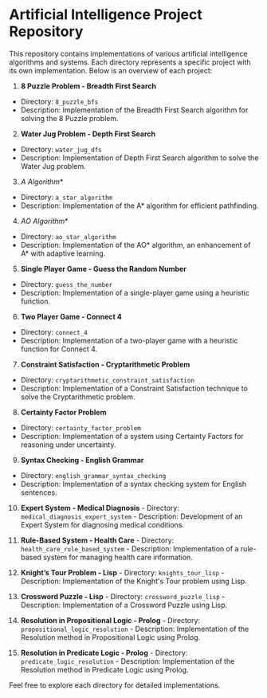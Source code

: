 # Artificial Intelligence Project Repository

This repository contains implementations of various artificial intelligence algorithms and systems. Each directory represents a specific project with its own implementation. Below is an overview of each project:

 1. **8 Puzzle Problem - Breadth First Search**
   - Directory: `8_puzzle_bfs`
   - Description: Implementation of the Breadth First Search algorithm for solving the 8 Puzzle problem.

 2. **Water Jug Problem - Depth First Search**
   - Directory: `water_jug_dfs`
   - Description: Implementation of Depth First Search algorithm to solve the Water Jug problem.

 3. **A* Algorithm**
   - Directory: `a_star_algorithm`
   - Description: Implementation of the A* algorithm for efficient pathfinding.

 4. **AO* Algorithm**
   - Directory: `ao_star_algorithm`
   - Description: Implementation of the AO* algorithm, an enhancement of A* with adaptive learning.

 5. **Single Player Game - Guess the Random Number**
   - Directory: `guess_the_number`
   - Description: Implementation of a single-player game using a heuristic function.

 6. **Two Player Game - Connect 4**
   - Directory: `connect_4`
   - Description: Implementation of a two-player game with a heuristic function for Connect 4.

 7. **Constraint Satisfaction - Cryptarithmetic Problem**
   - Directory: `cryptarithmetic_constraint_satisfaction`
   - Description: Implementation of a Constraint Satisfaction technique to solve the Cryptarithmetic problem.

 8. **Certainty Factor Problem**
   - Directory: `certainty_factor_problem`
   - Description: Implementation of a system using Certainty Factors for reasoning under uncertainty.

 9. **Syntax Checking - English Grammar**
   - Directory: `english_grammar_syntax_checking`
   - Description: Implementation of a syntax checking system for English sentences.

 10. **Expert System - Medical Diagnosis**
    - Directory: `medical_diagnosis_expert_system`
    - Description: Development of an Expert System for diagnosing medical conditions.

 11. **Rule-Based System - Health Care**
    - Directory: `health_care_rule_based_system`
    - Description: Implementation of a rule-based system for managing health care information.

 12. **Knight’s Tour Problem - Lisp**
    - Directory: `knights_tour_lisp`
    - Description: Implementation of the Knight's Tour problem using Lisp.

 13. **Crossword Puzzle - Lisp**
    - Directory: `crossword_puzzle_lisp`
    - Description: Implementation of a Crossword Puzzle using Lisp.

 14. **Resolution in Propositional Logic - Prolog**
    - Directory: `propositional_logic_resolution`
    - Description: Implementation of the Resolution method in Propositional Logic using Prolog.

 15. **Resolution in Predicate Logic - Prolog**
    - Directory: `predicate_logic_resolution`
    - Description: Implementation of the Resolution method in Predicate Logic using Prolog.

Feel free to explore each directory for detailed implementations.
